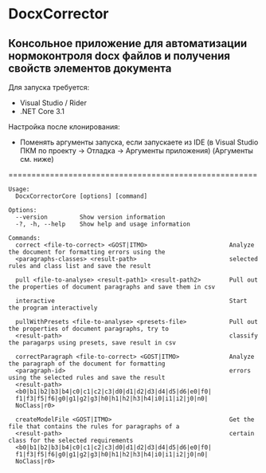 # DocxCorrector
## Консольное приложение для автоматизации нормоконтроля docx файлов и получения свойств элементов документа

Для запуска требуется:
* Visual Studio / Rider
* .NET Core 3.1

Настройка после клонирования:
* Поменять аргументы запуска, если запускаете из IDE (в Visual Studio ПКМ по проекту &rarr; Отладка &rarr; Аргументы приложения) (Аргументы см. ниже)

======================================================
```
Usage:
  DocxCorrectorCore [options] [command]

Options:
  --version         Show version information
  -?, -h, --help    Show help and usage information

Commands:
  correct <file-to-correct> <GOST|ITMO>                       Analyze the document for formatting errors using the
  <paragraphs-classes> <result-path>                          selected rules and class list and save the result
                                                              
  pull <file-to-analyse> <result-path1> <result-path2>        Pull out the properties of document paragraphs and save them in csv

  interactive                                                 Start the program interactively

  pullWithPresets <file-to-analyse> <presets-file>            Pull out the properties of document paragraphs, try to
  <result-path>                                               classify the paragarps using presets, save result in csv
  
  correctParagraph <file-to-correct> <GOST|ITMO>              Analyze the paragraph of the document for formatting
  <paragraph-id>                                              errors using the selected rules and save the result
  <result-path>
  <b0|b1|b2|b3|b4|c0|c1|c2|c3|d0|d1|d2|d3|d4|d5|d6|e0|f0|
  f1|f3|f5|f6|g0|g1|g2|g3|h0|h1|h2|h3|h4|i0|i1|i2|j0|n0|
  NoClass|r0>

  createModelFile <GOST|ITMO>                                 Get the file that contains the rules for paragraphs of a
  <result-path>                                               certain class for the selected requirements
  <b0|b1|b2|b3|b4|c0|c1|c2|c3|d0|d1|d2|d3|d4|d5|d6|e0|f0|
  f1|f3|f5|f6|g0|g1|g2|g3|h0|h1|h2|h3|h4|i0|i1|i2|j0|n0|
  NoClass|r0>
```